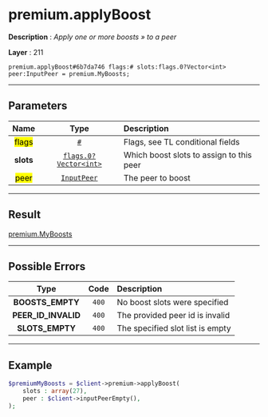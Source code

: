# premium.applyBoost

**Description** : *Apply one or more boosts » to a peer*

**Layer** : 211

```tl
premium.applyBoost#6b7da746 flags:# slots:flags.0?Vector<int> peer:InputPeer = premium.MyBoosts;
```

---

## Parameters

| Name | Type | Description |
| :---: | :---: | :--- |
| <mark>flags</mark> | [`#`](type/#) | Flags, see TL conditional fields |
| **slots** | [`flags.0?Vector<int>`](type/int) | Which boost slots to assign to this peer |
| <mark>peer</mark> | [`InputPeer`](type/InputPeer) | The peer to boost |

---

## Result

[premium.MyBoosts](type/premium.MyBoosts)

---

## Possible Errors

| Type | Code | Description |
| :---: | :---: | :--- |
| **BOOSTS_EMPTY** | `400` | No boost slots were specified |
| **PEER_ID_INVALID** | `400` | The provided peer id is invalid |
| **SLOTS_EMPTY** | `400` | The specified slot list is empty |

---

## Example

```php
$premiumMyBoosts = $client->premium->applyBoost(
	slots : array(27),
	peer : $client->inputPeerEmpty(),
);
```